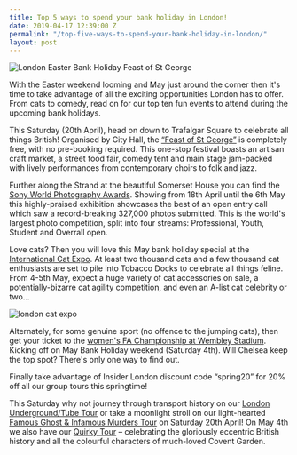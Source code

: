 ```yaml
---
title: Top 5 ways to spend your bank holiday in London!
date: 2019-04-17 12:39:00 Z
permalink: "/top-five-ways-to-spend-your-bank-holiday-in-london/"
layout: post
---
```


![London Easter Bank Holiday](/uploads/feast%20of%20st%20george.jpg) Feast of St George 

 

With the Easter weekend looming and May just around the corner then it's time to take advantage of all the exciting opportunities London has to offer. From cats to comedy, read on for our top ten fun events to attend during the upcoming bank holidays. 

 

 

This Saturday (20th April), head on down to Trafalgar Square to celebrate all things British! Organised by City Hall, the [“Feast of St George”](https://www.london.gov.uk/events/2019-04-20/feast-st-george-2019) is completely free, with no pre-booking required. This one-stop festival boasts an artisan craft market, a street food fair, comedy tent and main stage jam-packed with lively performances from contemporary choirs to folk and jazz.  

 

Further along the Strand at the beautiful Somerset House you can find the [Sony World Photography Awards](https://www.somersethouse.org.uk/whats-on/2019-sony-world-photography-awards-exhibition). Showing from 18th April until the 6th May this highly-praised exhibition showcases the best of an open entry call which saw a record-breaking 327,000 photos submitted. This is the world's largest photo competition, split into four streams: Professional, Youth, Student and Overrall open.  

 

 Love cats? Then you will love this May bank holiday special at the [International Cat Expo](https://londoncats.org.uk/ ). At least two thousand cats and a few thousand cat enthusiasts are set to pile into Tobacco Docks to celebrate all things feline. From 4-5th May, expect a huge variety of cat accessories on sale, a potentially-bizarre cat agility competition, and even an A-list cat celebrity or two... 

 

![london cat expo](/uploads/london%20cat%20expo.jpg) 

 

Alternately, for some genuine sport (no offence to the jumping cats), then get your ticket to the [women's FA Championship at Wembley Stadium](http://www.thefa.com/news/2019/feb/28/womens-fa-cup-final-tickets-280219 ). Kicking off on May Bank Holiday weekend (Saturday 4th). Will Chelsea keep the top spot? There's only one way to find out. 

 

Finally take advantage of Insider London discount code “spring20” for 20% off all our group tours this springtime! 

 

This Saturday why not journey through transport history on our [London Underground/Tube Tour](https://www.insider-london.co.uk/tours/london-underground-and-tube-tour/ ) or take a moonlight stroll on our light-hearted [Famous Ghost & Infamous Murders Tour](https://www.insider-london.co.uk/tours/famous-ghosts-and-infamous-murders/) on Saturday 20th April! On May 4th we also have our [Quirky Tour](https://www.insider-london.co.uk/tours/quirky-tour/ ) – celebrating the gloriously eccentric British history and all the colourful characters of much-loved Covent Garden.  

 

 

 